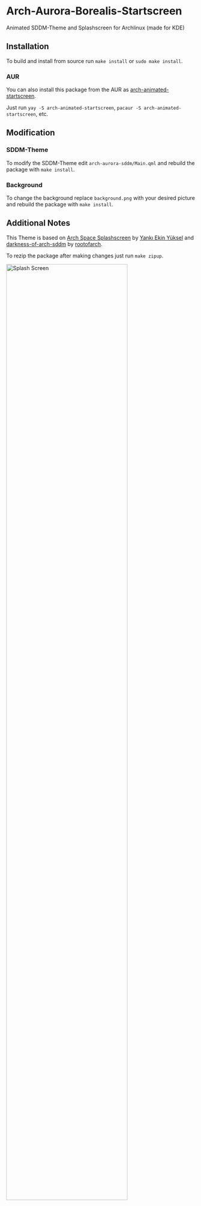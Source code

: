 # Arch-Aurora-Borealis-Startscreen
Animated SDDM-Theme and Splashscreen for Archlinux (made for KDE)

## Installation
To build and install from source run `make install` or `sudo make install`.

### AUR
You can also install this package from the AUR as [arch-animated-startscreen](https://aur.archlinux.org/packages/arch-animated-startscreen/).

Just run `yay -S arch-animated-startscreen`, `pacaur -S arch-animated-startscreen`, etc.

## Modification
### SDDM-Theme
To modify the SDDM-Theme edit `arch-aurora-sddm/Main.qml` and rebuild the package with `make install`.

### Background
To change the background replace `background.png` with your desired picture and rebuild the package with `make install`.

## Additional Notes
This Theme is based on [Arch Space Splashscreen](https://store.kde.org/p/1222244/) by [Yankı Ekin Yüksel](https://github.com/yanekyuk) and [darkness-of-arch-sddm](https://github.com/rootofarch/darkness-of-arch-sddm) by [rootofarch](https://github.com/rootofarch/).

To rezip the package after making changes just run `make zipup`.

<a><img style="width:80%;" src="https://raw.githubusercontent.com/higgsbosoncodes/Arch-Aurora-Borealis-Startscreen/master/arch-aurora-sddm/preview.png" alt="Splash Screen"  border="0" /></a>

<!--<a href="http://www.youtube.com/watch?feature=player_embedded&v=IZ8SqslVKdQ" target="_blank"><img style="width:80%;" src="https://raw.githubusercontent.com/higgsbosoncodes/Arch-Aurora-Borealis-Startscreen/master/arch.aurora/contents/previews/splash.png" alt="Splash Screen"  border="10" /></a>-->

<!--<sub><sup>CLICK IMAGE TO SEE VIDEO</sup></sub>-->
